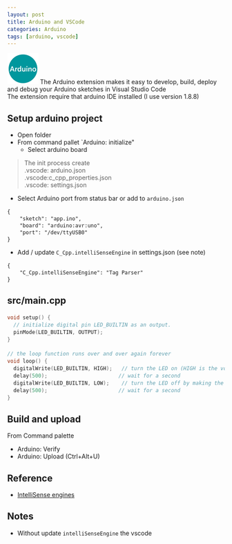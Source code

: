 ```yaml
---
layout: post
title: Arduino and VSCode
categories: Arduino
tags: [arduino, vscode]
---
```

![](/images/2019-01-18-08-42-04.png)
The Arduino extension makes it easy to develop, build, deploy and debug your Arduino sketches in Visual Studio Code  
The extension require that arduino IDE installed (I use version 1.8.8) 

## Setup arduino project
- Open folder
- From command pallet `Arduino: initialize"
  - Select arduino board
> The init process create  
>   .vscode: arduino.json  
>   .vscode:c_cpp_properties.json  
>   .vscode: settings.json

- Select Arduino port from status bar or add to `arduino.json`
```
{
    "sketch": "app.ino",
    "board": "arduino:avr:uno",
    "port": "/dev/ttyUSB0"
}
```
- Add /  update `C_Cpp.intelliSenseEngine` in settings.json (see note)
```
{
    "C_Cpp.intelliSenseEngine": "Tag Parser"
}
```
## src/main.cpp
```c
void setup() {
  // initialize digital pin LED_BUILTIN as an output.
  pinMode(LED_BUILTIN, OUTPUT);
}

// the loop function runs over and over again forever
void loop() {
  digitalWrite(LED_BUILTIN, HIGH);   // turn the LED on (HIGH is the voltage level)
  delay(500);                       // wait for a second
  digitalWrite(LED_BUILTIN, LOW);    // turn the LED off by making the voltage LOW
  delay(500);                       // wait for a second
}
```

## Build and upload
From Command palette
- Arduino: Verify 
- Arduino: Upload (Ctrl+Alt+U)

## Reference
- [IntelliSense engines](https://github.com/Microsoft/vscode-cpptools/blob/master/Documentation/LanguageServer/IntelliSense%20engine.md)
## Notes
* Without update `intelliSenseEngine` the vscode 



